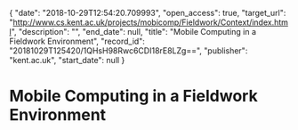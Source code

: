 {
  "date": "2018-10-29T12:54:20.709993", 
  "open_access": true, 
  "target_url": "http://www.cs.kent.ac.uk/projects/mobicomp/Fieldwork/Context/index.html", 
  "description": "", 
  "end_date": null, 
  "title": "Mobile Computing in a Fieldwork Environment", 
  "record_id": "20181029T125420/1QHsH98Rwc6CDI18rE8LZg==", 
  "publisher": "kent.ac.uk", 
  "start_date": null
}

# Mobile Computing in a Fieldwork Environment


